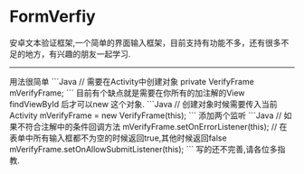# FormVerfiy
安卓文本验证框架,一个简单的界面输入框架，目前支持有功能不多，还有很多不足的地方，有兴趣的朋友一起学习.
<hr>
用法很简单
```Java
    // 需要在Activity中创建对象
    private VerifyFrame mVerifyFrame;
```
目前有个缺点就是需要在你所有的加注解的View findViewById 后才可以new 这个对象.
```Java
    // 创建对象时候需要传入当前Activity
    mVerifyFrame = new VerifyFrame(this);
```
添加两个监听
```Java
    // 如果不符合注解中的条件回调方法
    mVerifyFrame.setOnErrorListener(this);
    // 在表单中所有输入框都不为空的时候返回true,其他时候返回false
    mVerifyFrame.setOnAllowSubmitListener(this);
```
写的还不完善,请各位多指教.